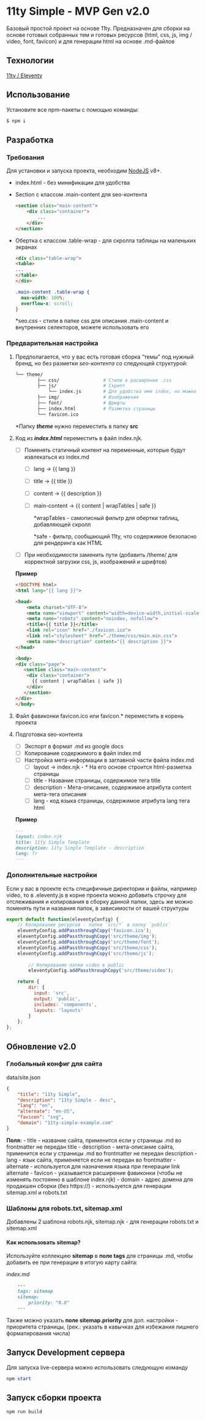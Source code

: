 # 11ty Simple - MVP Gen v2.0

Базовый простой проект на основе 11ty. Предназначен для сборки на основе готовых собранных тем и готовых ресурсов (html, css, js, img / video, font, favicon) и для генерации html на основе .md-файлов

## Технологии

[11ty / Eleventy](https://www.11ty.dev/)

## **Использование**

Установите все npm-пакеты с помощью команды:

```bash
$ npm i 
```

## Разработка

### Требования

Для установки и запуска проекта, необходим [NodeJS](https://nodejs.org/) v8+.

- index.html - без минификации для удобства
- Section с классом .main-content для seo-контента
    
    ```html
    <section class="main-content">
        <div class="container">
            ... 
        </div>
    </section>
    ```
    
- Обертка с классом .table-wrap - для скролла таблицы на маленьких экранах
    
    ```html
    <div class="table-wrap">
	<table>
	...
	</table>
    </div>
    ```
    
    ```css
    .main-content .table-wrap {
      max-width: 100%;
      overflow-x: scroll;
    }
    ```
    
    *seo.css - стили в папке css для описания .main-content и внутренних селекторов, можете использовать его
    

### Предварительная настройка

1. Предполагается, что у вас есть готовая сборка “темы”  под нужный бренд, но без разметки *seo-контента* со следующей структурой:
    
    ```bash
    └── theme/                
	    	├── css/                # Стили в расширении .css
	    	├── js/                 # Скрипт
	    	    └── index.js      	# Для удобства имя index, но можно изменить в подключении в разметке и добавить дополнительные скрипты      
	        ├── img/                # Изображения
	        ├── font/               # Шрифты
	        ├── index.html          # Разметка страницы 		
	        └── favicon.ico
    ```
    
    *Папку ***theme*** нужно переместить в папку **src**
    
2. Код из ***index.html*** переместить в файл index.njk.
    - [ ]  Поменять статичный контент на переменные, которые будут извлекаться из index.md
	    - [ ]  lang → {{ lang }}
	    - [ ]  title → {{ title }}
	    - [ ]  content → {{ description }}
	    - [ ]  main-content → {{ content | wrapTables | safe }}
	        
	        *wrapTables - самописный фильтр для обертки таблиц, добавляющей скролл
	        
	        *safe - фильтр, сообщающий 11ty, что содержимое безопасно для рендеринга как HTML
        
    - [ ]  При необходимости заменить пути (добавить /theme/ для корректной загрузки css, js, изображений и шрифтов)
    
    **Пример**
    
    ```html
    <!DOCTYPE html>
    <html lang="{{ lang }}">
    
    <head>
        <meta charset="UTF-8">
        <meta name="viewport" content="width=device-width,initial-scale=1">
        <meta name="robots" content="noindex, nofollow">
        <title>{{ title }}</title>
        <link rel="icon" href="./favicon.ico">
        <link rel="stylesheet" href="./theme/css/main.min.css">
        <meta name="description" content="{{ description }}">
    </head>
    
    <body>
	<div class="page">
	   <section class="main-content">
		<div class="container">
		  {{ content | wrapTables | safe }}  
		</div>
	   </section>
	</div>
    </body>
    ```
    

1. Файл фавиконки favicon.ico или favicon.* переместить в корень проекта
2. Подготовка seo-контента
    - [ ]  Экспорт в формат .md из google docs
    - [ ]  Копирование содержимого в файл index.md
    - [ ]  Настройка мета-информации в заглавной части файла index.md
        - [ ]  layout → index.njk - * На его основе строится html-разметка страницы
        - [ ]  title - Название страницы, содержимое тега title
        - [ ]  description - Мета-описание, содержимое атрибута content мета-тега описания
        - [ ]  lang - код языка страницы, содержимое атрибута lang тега html
    
    **Пример**
    
    ```markdown
    ---
    layout: index.njk
    title: 11ty Simple Template
    description: 11ty Simple Template - description
    lang: fr
    ---
    ```
    

### Дополнительные настройки

Если у вас в проекте есть специфичные директории и файлы, например video, то в .eleventy.js в корне проекта можно добавить строчку для отслеживания и копирования в сборку данной папки, здесь же можно поменять пути и названия папок, в зависимости от вашей структуры

```jsx
export default function(eleventyConfig) {
    // Копирование ресурсов - папки `src/*` в папку `public`
    eleventyConfig.addPassthroughCopy('favicon.ico');
    eleventyConfig.addPassthroughCopy('src/theme/img');
    eleventyConfig.addPassthroughCopy('src/theme/font');
    eleventyConfig.addPassthroughCopy('src/theme/css');
    eleventyConfig.addPassthroughCopy('src/theme/js');
		
		// Копирование папки video в public
		eleventyConfig.addPassthroughCopy('src/theme/video');

    return {
        dir: {
          input: 'src',
          output: 'public',
          includes: 'components',
          layouts: 'layouts'
        }
    };
};
```

## Обновление v2.0

### Глобальный конфиг для сайта

data/site.json
```json
{
    "title": "11ty Simple",
    "description": "11ty Simple - desc",
    "lang": "en",
    "alternate": "en-US",
    "favicon": "svg",
    "domain": "11ty-simple-example.com"
}
```

**Поля:**
	- title - название сайта, применится если у страницы .md во frontmatter не передан title
	- description - мета-описание сайта, применится если у страницы .md во frontmatter не передан description
	- lang - язык сайта, применяется если не передан во frontmatter
	- alternate - используется для назначения языка при генерации link alternate
	- faviсon - указывается расширение фавиконки (чтобы не изменять постоянно в шаблоне index.njk)
	- domain - адрес домена для продакшен сборки (без https://) - используется для генерации sitemap.xml и robots.txt

### Шаблоны для robots.txt, sitemap.xml

Добавлены 2 шаблона robots.njk, sitemap.njk - для генерации robots.txt и sitemap.xml

#### Как использовать sitemap?

Используйте коллекцию **sitemap** в  **поле tags** для страницы .md, чтобы добавить ее при генерации в итогую карту сайта:

*index.md*
```md
	---
	tags: sitemap
	sitemap:
	    priority: "0.8"
	---
```
Также можно указать **поле sitemap.priority** для доп. настройки - приоритета страницы, 
	(рек.: указать в кавычках для избежания лишнего форматирования числа)

## **Запуск Development сервера**

Для запуска live-сервера можно использовать следующую команду

```powershell
npm start
```

## Запуск сборки проекта

```powershell
npm run build
```
